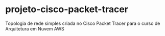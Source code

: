 # projeto-cisco-packet-tracer
Topologia de rede simples criada no Cisco Packet Tracer para o curso de Arquitetura em Nuvem AWS
